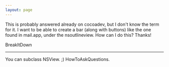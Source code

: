 ```yaml
---
layout: page
---
```




This is probably answered already on cocoadev, but I don't know the term for it. I want to be able to create a bar (along with buttons) like the one found in mail.app, under the nsoutlineview. How can I do this? Thanks!

BreakItDown

----

You can subclass NSView. ;) HowToAskQuestions.
